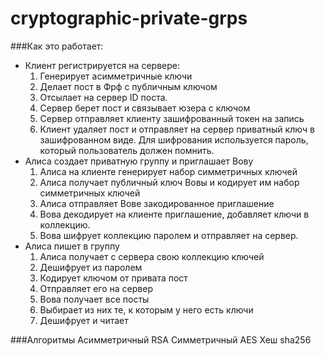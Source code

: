# cryptographic-private-grps
###Как это работает:
* Клиент регистрируется на сервере:
  1. Генерирует асимметричные ключи
  2. Делает пост в Фрф с публичным ключом
  3. Отсылает на сервер ID поста.
  4. Сервер берет пост и связывает юзера с ключом
  5. Сервер отправляет клиенту зашифрованный токен на запись
  6. Клиент удаляет пост и отправляет на сервер приватный ключ в зашифрованном виде. Для шифрования используется пароль, который пользователь должен помнить.
* Алиса создает приватную группу и приглашает Вову
  1. Алиса на клиенте генерирует набор симметричных ключей
  1. Алиса получает публичный ключ Вовы и кодирует им набор симметричных ключей
  1. Алиса отправляет Вове закодированное приглашение
  1. Вова декодирует на клиенте приглашение, добавляет ключи в коллекцию.
  1. Вова шифрует коллекцию паролем и отправляет на сервер.
* Алиса пишет в группу
  1. Алиса получает с сервера свою коллекцию ключей
  1. Дешифрует из паролем
  1. Кодирует ключом от привата пост
  1. Отправляет его на сервер
  1. Вова получает все посты
  1. Выбирает из них те, к которым у него есть ключи
  1. Дешифрует и читает

###Алгоритмы
Асимметричный RSA
Симметричный AES
Хеш sha256

